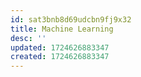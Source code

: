 ```yaml
---
id: sat3bnb8d69udcbn9fj9x32
title: Machine Learning
desc: ''
updated: 1724626883347
created: 1724626883347
---
```

